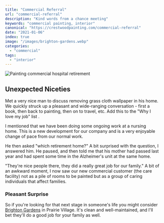 ```yaml
---
title: "Commercial Referral"
url: "commercial-referral"
description: "Kind words from a chance meeting"
keywords: "commercial painting, interior"
canonical: "https://crestwoodpainting.com/commercial-referral"
date: "2021-01-06"
index: true
image: "/images/brighton-gardens.webp"
categories:
  - "commercial"
tags:
  - "interior"
---
```

![Painting commercial hospital retirement](/images/brighton-gardens.webp)

## Unexpected Niceties

Met a very nice man to discuss removing grass cloth wallpaper in his home. We quickly struck up a pleasant and wide-ranging conversation - first a book, then back to painting, then on to travel, etc. Add this to the "Why I love my job" list .

I mentioned that we have been doing some ongoing work at a nursing home. This is a new development for our company and is a very enjoyable change of pace from our normal work.

He then asked "which retirement home?" A bit surprised with the question, I answered him. He paused, and then told me that his mother had passed last year and had spent some time in the Alzheimer's unit at the same home.

"They're nice people there, they did a really great job for our family." A bit of an awkward moment, I now saw our new commercial customer (the care facility) not as a pile of rooms to be painted but as a group of caring individuals that affect families.

### Pleasant Surprise

So if you're looking for that next stage in someone's life you might consider [Brighton Gardens](http://www.sunriseseniorliving.com/communities/brighton-gardens-of-prairie-village/overview.aspx) in Prairie Village. It's clean and well-maintained, and I'll bet they'll do a good job for your family as well.
